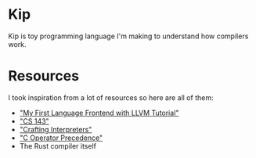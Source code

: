 # Kip 
Kip is toy programming language I'm making to understand how compilers work.

# Resources
I took inspiration from a lot of resources so here are all of them:
- ["My First Language Frontend with LLVM Tutorial"](https://llvm.org/docs/tutorial/MyFirstLanguageFrontend/index.html)
- ["CS 143"](http://web.stanford.edu/class/archive/cs/cs143/cs143.1128/)
- ["Crafting Interpreters"](http://craftinginterpreters.com/contents.html)
- ["C Operator Precedence"](https://en.cppreference.com/w/c/language/operator_precedence)
- The Rust compiler itself
